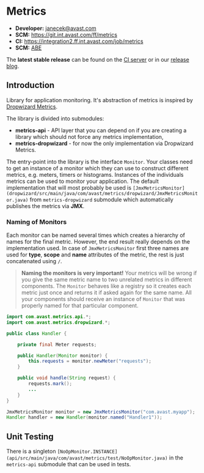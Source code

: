 # Metrics

* **Developer:** janecek@avast.com
* **SCM:** https://git.int.avast.com/ff/metrics
* **CI:** https://integration2.ff.int.avast.com/job/metrics
* **SCM:** [ABE](https://butr.avast.com/browse/ABE/?selectedTab=com.atlassian.jira.jira-projects-plugin:components-panel)

The **latest stable release** can be found on the [CI server](https://integration2.ff.int.avast.com/job/metrics-release/lastSuccessfulBuild) or in our [release blog](https://cml.avast.com/label/FF/metrics).

## Introduction
Library for application monitoring. It's abstraction of metrics is inspired by [Dropwizard Metrics](https://github.com/dropwizard/metrics).

The library is divided into submodules:
* **metrics-api** - API layer that you can depend on if you are creating a library which should not force any metrics implementation,
* **metrics-dropwizard** - for now the only implementation via Dropwizard Metrics.

The entry-point into the library is the interface `Monitor`. Your classes need to get an instance of a monitor which they can use to construct different metrics, e.g. meters, timers or histograms.
Instances of the individuals metrics can be used to monitor your application. The default implementation that will most probably be used is `[JmxMetricsMonitor](dropwizard/src/main/java/com/avast/metrics/dropwizard/JmxMetricsMonitor.java)`
from `metrics-dropwizard` submodule which automatically publishes the metrics via **JMX**.

### Naming of Monitors
Each monitor can be named several times which creates a hierarchy of names for the final metric. However, the end result really depends on the implementation used. In case of `JmxMetricsMonitor`
first three names are used for **type**, **scope** and **name** attributes of the metric, the rest is just concatenated using `/`.

> **Naming the monitors is very important!** Your metrics will be wrong if you give the same metric name to two unrelated metrics in different components. The `Monitor` behaves like a registry
so it creates each metric just once and returns it if asked again for the same name. All your components should receive an instance of `Monitor` that was properly named for that particular component.

```java
import com.avast.metrics.api.*;
import com.avast.metrics.dropwizard.*;

public class Handler {

    private final Meter requests;

    public Handler(Monitor monitor) {
        this.requests = monitor.newMeter("requests");
    }

    public void handle(String request) {
        requests.mark();
        ...
    }
}

JmxMetricsMonitor monitor = new JmxMetricsMonitor("com.avast.myapp");
Handler handler = new Handler(monitor.named("Handler1"));
```

## Unit Testing
There is a singleton `[NoOpMonitor.INSTANCE](api/src/main/java/com/avast/metrics/test/NoOpMonitor.java)` in the `metrics-api` submodule that can be used in tests.
